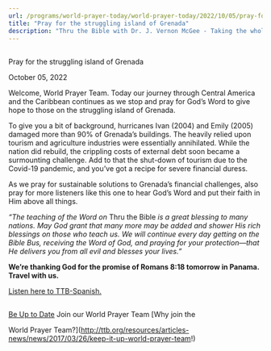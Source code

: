 ```yaml
---
url: /programs/world-prayer-today/world-prayer-today/2022/10/05/pray-for-the-struggling-island-of-grenada
title: "Pray for the struggling island of Grenada"
description: "Thru the Bible with Dr. J. Vernon McGee - Taking the whole Word to the whole world"
---
```







## 
 Pray for the struggling island of Grenada


October 05, 2022




Welcome, World Prayer Team. Today our journey through Central America and the Caribbean continues as we stop and pray for God’s Word to give hope to those on the struggling island of Grenada.

To give you a bit of background, hurricanes Ivan (2004) and Emily (2005) damaged more than 90% of Grenada’s buildings. The heavily relied upon tourism and agriculture industries were essentially annihilated. While the nation did rebuild, the crippling costs of external debt soon became a surmounting challenge. Add to that the shut-down of tourism due to the Covid-19 pandemic, and you’ve got a recipe for severe financial duress.

As we pray for sustainable solutions to Grenada’s financial challenges, also pray for more listeners like this one to hear God’s Word and put their faith in Him above all things.

*“The teaching of the Word on* Thru the Bible *is a great blessing to many nations. May God grant that many more may be added and shower His rich blessings on those who teach us. We will continue every day getting on the Bible Bus, receiving the Word of God, and praying for your protection—that He delivers you from all evil and blesses your lives.”* 

**We’re thanking God for the promise of Romans 8:18 tomorrow in Panama. Travel with us.**

[Listen here to TTB-Spanish.](https://ttb.twr.org/home/day,0425/language,SPA-LAT)







## 




[Be Up to Date](http://feeds.feedburner.com/WorldPrayerToday "World Prayer Today RSS Feed")
Join our World Prayer Team
[Why join the  

World Prayer Team?](http://ttb.org/resources/articles-news/news/2017/03/26/keep-it-up-world-prayer-team!)




